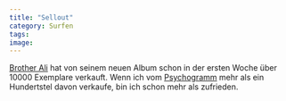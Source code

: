 ```yaml
---
title: "Sellout"
category: Surfen
tags: 
image: 
---
```


[Brother Ali](http://therapup.blogspot.com/2007/04/video-brother-ali-uncle-sam-goddamn.html) hat von seinem neuen Album schon in der ersten Woche über 10000 Exemplare verkauft. Wenn ich vom [Psychogramm](http://www.misantropolis.de/2007/04/die-ungeheuer-und-ihre-kritiker-3/) mehr als ein Hundertstel davon verkaufe, bin ich schon mehr als zufrieden.